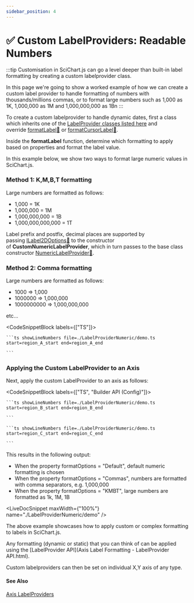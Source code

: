```yaml
---
sidebar_position: 4
---
```


# ✅ Custom LabelProviders: Readable Numbers

:::tip
Customisation in SciChart.js can go a level deeper than built-in label formatting by creating a custom labelprovider class.

In this page we're going to show a worked example of how we can create a custom label provider to handle formatting of numbers with thousands/millions commas, or to format large numbers such as 1,000 as 1K, 1,000,000 as 1M and 1,000,000,000 as 1Bn
:::

To create a custom labelprovider to handle dynamic dates, first a class which inherits one of the [LabelProvider classes listed here](/docs/2d-charts/axis-api/axis-labels/label-provider-api-overview/index.md) and override [formatLabel:blue_book:](https://www.scichart.com/documentation/js/current/typedoc/classes/labelproviderbase2d.html#formatlabel) or [formatCursorLabel:blue_book:](https://www.scichart.com/documentation/js/current/typedoc/classes/labelproviderbase2d.html#formatcursorlabel).

Inside the **formatLabel** function, determine which formatting to apply based on properties and format the label value.

In this example below, we show two ways to format large numeric values in SciChart.js.

### Method 1: K,M,B,T formatting

Large numbers are formatted as follows:

*   1,000 = 1K
*   1,000,000 = 1M
*   1,000,000,000 = 1B
*   1,000,000,000,000 = 1T

Label prefix and postfix, decimal places are supported by passing [ILabel2DOptions:blue_book:](https://www.scichart.com/documentation/js/current/typedoc/interfaces/ilabel2doptions.html) to the constructor of **CustomNumericLabelProvider**, which in turn passes to the base class constructor [NumericLabelProvider:blue_book:](https://www.scichart.com/documentation/js/current/typedoc/classes/numericlabelprovider.html).

### Method 2: Comma formatting

Large numbers are formatted as follows:

*   1000 => 1,000
*   1000000 => 1,000,000
*   1000000000 => 1,000,000,000

etc...

<CodeSnippetBlock labels={["TS"]}>

    ```ts showLineNumbers file=./LabelProviderNumeric/demo.ts start=region_A_start end=region_A_end
 
    ```
 
</CodeSnippetBlock>
 

### Applying the Custom LabelProvider to an Axis

Next, apply the custom LabelProvider to an axis as follows:

<CodeSnippetBlock labels={["TS", "Builder API (Config)"]}>


    ```ts showLineNumbers file=./LabelProviderNumeric/demo.ts start=region_B_start end=region_B_end
 
    ```
 
    ```ts showLineNumbers file=./LabelProviderNumeric/demo.ts start=region_C_start end=region_C_end
 
    ```
</CodeSnippetBlock>

This results in the following output:

*   When the property formatOptions = "Default", default numeric formatting is chosen
*   When the property formatOptions = "Commas", numbers are formatted with comma separators, e.g. 1,000,000
*   When the property formatOptions = "KMBT", large numbers are formatted as 1k, 1M, 1B

<LiveDocSnippet maxWidth={"100%"} name="./LabelProviderNumeric/demo" />

The above example showcases how to apply custom or complex formatting to labels in SciChart.js.

Any formatting (dynamic or static) that you can think of can be applied using the [LabelProvider API](Axis Label Formatting - LabelProvider API.html).

Custom labelproviders can then be set on individual X,Y axis of any type.

####  See Also

[Axis LabelProviders](/docs/2d-charts/axis-api/axis-labels/label-provider-api-overview/index.md)
